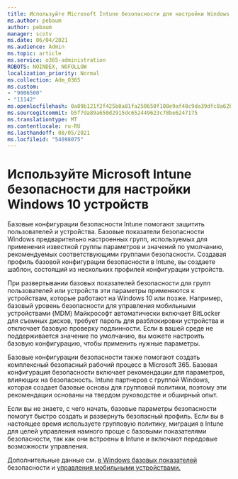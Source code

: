 ```yaml
---
title: Используйте Microsoft Intune безопасности для настройки Windows 10 устройств
ms.author: pebaum
author: pebaum
manager: scotv
ms.date: 06/04/2021
ms.audience: Admin
ms.topic: article
ms.service: o365-administration
ROBOTS: NOINDEX, NOFOLLOW
localization_priority: Normal
ms.collection: Adm_O365
ms.custom:
- "9006500"
- "11142"
ms.openlocfilehash: 0a89b121f2f425b0a81fa250650f108e9af48c9da39dfc8a62b07541d3a6c3dd
ms.sourcegitcommit: b5f7da89a650d2915dc652449623c78be6247175
ms.translationtype: MT
ms.contentlocale: ru-RU
ms.lasthandoff: 08/05/2021
ms.locfileid: "54098075"
---
```

# <a name="use-microsoft-intune-security-baselines-to-configure-windows-10-devices"></a>Используйте Microsoft Intune безопасности для настройки Windows 10 устройств

Базовые конфигурации безопасности Intune помогают защитить пользователей и устройства. Базовые показатели безопасности Windows предварительно настроенных групп, используемых для применения известной группы параметров и значений по умолчанию, рекомендуемых соответствующими группами безопасности. Создавая профиль базовой конфигурации безопасности в Intune, вы создаете шаблон, состоящий из нескольких профилей конфигурации устройств.

При развертывании базовых показателей безопасности для групп пользователей или устройств эти параметры применяются к устройствам, которые работают на Windows 10 или позже. Например, базовый уровень безопасности для управления мобильными устройствами (MDM) Майкрософт автоматически включает BitLocker для съемных дисков, требует пароль для разблокировки устройства и отключает базовую проверку подлинности. Если в вашей среде не поддерживается значение по умолчанию, вы можете настроить базовую конфигурацию, чтобы применить нужные параметры.

Базовые конфигурации безопасности также помогают создать комплексный безопасный рабочий процесс в Microsoft 365. Базовая конфигурация безопасности включает рекомендации для параметров, влияющих на безопасность. Intune партнеров с группой Windows, которая создает базовые основы для групповой политики, поэтому эти рекомендации основаны на твердом руководстве и обширный опыт.

Если вы не знаете, с чего начать, базовые параметры безопасности помогут быстро создать и развернуть безопасный профиль. Если вы в настоящее время используете групповую политику, миграция в Intune для целей управления намного проще с базовыми показателями безопасности, так как они встроены в Intune и включают передовые возможности управления.

Дополнительные данные см. [в Windows базовых показателей](/windows/security/threat-protection/windows-security-baselines) безопасности и [управления мобильными устройствами.](/windows/client-management/mdm/)


